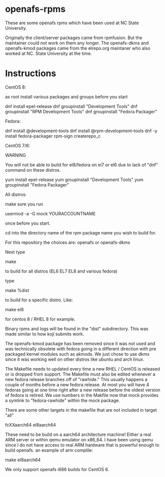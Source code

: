 # openafs-rpms

These are some openafs rpms which have been used at NC State University.

Originally the client/server packages came from rpmfusion. But the maintainer 
could not work on them any longer. The openafs-dkms and openafs-kmod packages 
came from the elrepo.org maintaner who also worked at NC. State University at 
the time.


# Instructions

CentOS 8:

as root install various packages and groups before you start

dnf install epel-release
dnf groupinstall "Development Tools"
dnf groupinstall "RPM Development Tools"
dnf groupinstall "Fedora Packager"

Fedora:

dnf install @development-tools
dnf install @rpm-development-tools
dnf -y install fedora-packager rpm-sign createrepo_c

CentOS 7/6:

WARNING

You will not be able to build for el8/fedora on el7 or el6 due
to lack of "dnf" command on these distros.

yum install epel-release
yum groupinstall "Development Tools"
yum groupinstall "Fedora Packager"

All distros:

make sure you run

usermod -a -G mock YOURACCOUNTNAME

once before you start.

cd into the directory name of the rpm package name you wish to build for.

For this repository the choices are: openafs or openafs-dkms

Next type 

make

to build for all distros (EL6 EL7 EL8 and various fedora)

type

make %dist

to build for a specific distro. Like:

make el8

for centos 8 / RHEL 8 for example.

Binary rpms and logs will be found in the "dist" subdirectory. This was made
similar to how koji submits work.

The openafs-kmod package has been removed since it was not used and was 
technically obsolete with fedora going in a different direction with
pre packaged kernel modules such as akmods. We just chose to use dkms
since it was working well on other distros like ubuntu and arch linux.

The Makefile needs to updated every time a new RHEL / CentOS is released or 
is dropped from support. The Makefile must also be edited whenever a new 
fedora release branches off of "rawhide." This usually happens a couple of 
months before a new fedora release. At most you will have 4 fedoras going at
one time right after a new release before the oldest version of fedora is
retired. We use numbers in the Makfile now that mock provides a symlink to
"fedora-rawhide" within the mock package.

There are some other targets in the makefile that are not included in 
target "all"

fcXXaarch64
el8aarch64

These need to be build on a aarch64 architecture machine! Either a real ARM 
server or within qemu emulator on x86_64. I have been using qemu since I do 
not have access to real ARM hardware that is powerful enough to build openafs. 
an example of arm complile:

make el8aarch64

We only support openafs i686 builds for CentOS 6.
